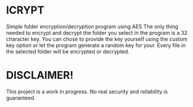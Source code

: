 # <b>ICRYPT</b>
Simple folder encryption/decryption program using AES
The only thing needed to encrypt and decrypt the folder you select in the program is a 32 character key. You can chose to provide the key yourself using the custom key option or let the program generate a random key for your.
Every file in the selected folder will be encrypted or decrypted. 

# DISCLAIMER!
This project is a work in progress. No real security and reliability is guaranteed.
